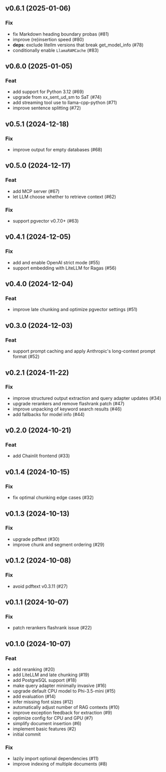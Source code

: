 ## v0.6.1 (2025-01-06)

### Fix

- fix Markdown heading boundary probas (#81)
- improve (re)insertion speed (#80)
- **deps**: exclude litellm versions that break get_model_info (#78)
- conditionally enable `LlamaRAMCache` (#83)

## v0.6.0 (2025-01-05)

### Feat

- add support for Python 3.12 (#69)
- upgrade from xx_sent_ud_sm to SaT (#74)
- add streaming tool use to llama-cpp-python (#71)
- improve sentence splitting (#72)

## v0.5.1 (2024-12-18)

### Fix

- improve output for empty databases (#68)

## v0.5.0 (2024-12-17)

### Feat

- add MCP server (#67)
- let LLM choose whether to retrieve context (#62)

### Fix

- support pgvector v0.7.0+ (#63)

## v0.4.1 (2024-12-05)

### Fix

- add and enable OpenAI strict mode (#55)
- support embedding with LiteLLM for Ragas (#56)

## v0.4.0 (2024-12-04)

### Feat

- improve late chunking and optimize pgvector settings (#51)

## v0.3.0 (2024-12-03)

### Feat

- support prompt caching and apply Anthropic's long-context prompt format (#52)

## v0.2.1 (2024-11-22)

### Fix

- improve structured output extraction and query adapter updates (#34)
- upgrade rerankers and remove flashrank patch (#47)
- improve unpacking of keyword search results (#46)
- add fallbacks for model info (#44)

## v0.2.0 (2024-10-21)

### Feat

- add Chainlit frontend (#33)

## v0.1.4 (2024-10-15)

### Fix

- fix optimal chunking edge cases (#32)

## v0.1.3 (2024-10-13)

### Fix

- upgrade pdftext (#30)
- improve chunk and segment ordering (#29)

## v0.1.2 (2024-10-08)

### Fix

- avoid pdftext v0.3.11 (#27)

## v0.1.1 (2024-10-07)

### Fix

- patch rerankers flashrank issue (#22)

## v0.1.0 (2024-10-07)

### Feat

- add reranking (#20)
- add LiteLLM and late chunking (#19)
- add PostgreSQL support (#18)
- make query adapter minimally invasive (#16)
- upgrade default CPU model to Phi-3.5-mini (#15)
- add evaluation (#14)
- infer missing font sizes (#12)
- automatically adjust number of RAG contexts (#10)
- improve exception feedback for extraction (#9)
- optimize config for CPU and GPU (#7)
- simplify document insertion (#6)
- implement basic features (#2)
- initial commit

### Fix

- lazily import optional dependencies (#11)
- improve indexing of multiple documents (#8)
